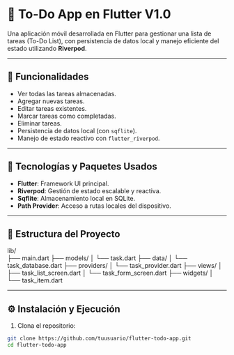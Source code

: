 # 📝 To-Do App en Flutter V1.0

Una aplicación móvil desarrollada en Flutter para gestionar una lista de tareas (To-Do List), con persistencia de datos local y manejo eficiente del estado utilizando **Riverpod**.

---

## 🚀 Funcionalidades

- Ver todas las tareas almacenadas.
- Agregar nuevas tareas.
- Editar tareas existentes.
- Marcar tareas como completadas.
- Eliminar tareas.
- Persistencia de datos local (con `sqflite`).
- Manejo de estado reactivo con `flutter_riverpod`.

---

## 🧱 Tecnologías y Paquetes Usados

- **Flutter**: Framework UI principal.
- **Riverpod**: Gestión de estado escalable y reactiva.
- **Sqflite**: Almacenamiento local en SQLite.
- **Path Provider**: Acceso a rutas locales del dispositivo.

---

## 📁 Estructura del Proyecto

lib/  
├── main.dart
├── models/
│   └── task.dart
├── data/
│   └── task_database.dart
├── providers/
│   └── task_provider.dart
├── views/
│   ├── task_list_screen.dart
│   └── task_form_screen.dart
├── widgets/
│   └── task_item.dart

---

## ⚙️ Instalación y Ejecución

1. Clona el repositorio:

```bash
git clone https://github.com/tuusuario/flutter-todo-app.git
cd flutter-todo-app
```